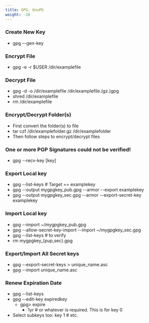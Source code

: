 ```yaml
---
title: GPG: GnuPG
weight: -20
---
```


### Create New Key
- gpg –-gen-key

### Encrypt File
- gpg -e -r $USER /dir/examplefile

### Decrypt File
- gpg -d -o /dir/examplefile /dir/examplefile.(gz.)gpg
- shred /dir/examplefile
- rm /dir/examplefile

### Encrypt/Decrypt Folder(s)
- First convert the folder(s) to file
- tar czf /dir/examplefolder.gz /dir/examplefolder
- Then follow steps to encrypt/decrypt files

### One or more PGP Signatures could not be verified!
- gpg --recv-key [key]

### Export Local key
- gpg --list-keys # Target == examplekey
- gpg --output mygpgkey_pub.gpg --armor --export examplekey
- gpg --output mygpgkey_sec.gpg --armor --export-secret-key examplekey

### Import Local key
- gpg --import ~/mygpgkey_pub.gpg
- gpg --allow-secret-key-import --import ~/mygpgkey_sec.gpg
- gpg --list-keys # to verify
- rm mygpgkey\_{pup,sec}.gpg

### Export/Import All Secret keys
- gpg --export-secret-keys > unique_name.asc
- gpg --import unique_name.asc

### Renew Expiration Date
- gpg --list-keys
- gpg --edit-key expiredkey
    - gpg> expire
        - 1yr # or whatever is required.  This is for key 0
- Select subkeys too: key 1 # etc.

